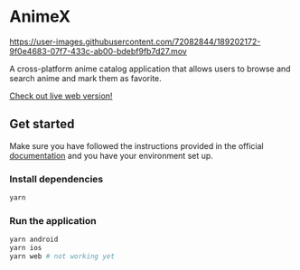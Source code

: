 # AnimeX

https://user-images.githubusercontent.com/72082844/189202172-9f0e4683-07f7-433c-ab00-bdebf9fb7d27.mov

A cross-platform anime catalog application that allows users to browse and search anime and mark them as favorite.

[Check out live web version!](https://animex-six.vercel.app/)

## Get started

Make sure you have followed the instructions provided in the official [documentation](https://reactnative.dev/docs/environment-setup) and you have your environment set up.

### Install dependencies

```sh
yarn
```

### Run the application

```sh
yarn android
yarn ios
yarn web # not working yet
```
